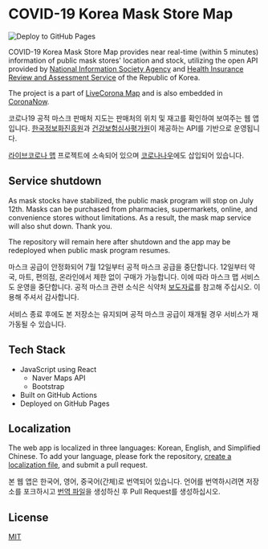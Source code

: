 # COVID-19 Korea Mask Store Map
![Deploy to GitHub Pages](https://github.com/taeukme/covid-19-mask-map/workflows/Deploy%20to%20GitHub%20Pages/badge.svg?branch=master)

COVID-19 Korea Mask Store Map provides near real-time (within 5 minutes) information of public mask stores' location and stock, utilizing the open API provided by [National Information Society Agency](https://eng.nia.or.kr/site/nia_eng/main.do) and [Health Insurance Review and Assessment Service](https://www.hira.or.kr/eng/main.do) of the Republic of Korea.

The project is a part of [LiveCorona Map](https://github.com/LiveCoronaDetector/livecod) and is also embedded in [CoronaNow](https://coronanow.kr).

코로나19 공적 마스크 판매처 지도는 판매처의 위치 및 재고를 확인하여 보여주는 웹 앱입니다. [한국정보화진흥원](https://www.nia.or.kr/site/nia_kor/main.do)과 [건강보험심사평가원](https://www.hira.or.kr/main.do)이 제공하는 API를 기반으로 운영됩니다.

[라이브코로나 맵](https://github.com/LiveCoronaDetector/livecod) 프로젝트에 소속되어 있으며 [코로나나우](https://coronanow.kr)에도 삽입되어 있습니다.

## Service shutdown
As mask stocks have stabilized, the public mask program will stop on July 12th. Masks can be purchased from pharmacies, supermarkets, online, and convenience stores without limitations. As a result, the mask map service will also shut down. Thank you.

The repository will remain here after shutdown and the app may be redeployed when public mask program resumes.

마스크 공급이 안정화되어 7월 12일부터 공적 마스크 공급을 중단합니다. 12일부터 약국, 마트, 편의점, 온라인에서 제한 없이 구매가 가능합니다. 이에 따라 마스크 맵 서비스도 운영을 중단합니다. 공적 마스크 관련 소식은 식약처 [보도자료](https://www.mfds.go.kr/brd/m_99/view.do?seq=44393)를 참고해 주십시오. 이용해 주셔서 감사합니다.

서비스 종료 후에도 본 저장소는 유지되며 공적 마스크 공급이 재개될 경우 서비스가 재가동될 수 있습니다.

## Tech Stack
- JavaScript using React
  - Naver Maps API
  - Bootstrap
- Built on GitHub Actions
- Deployed on GitHub Pages

## Localization
The web app is localized in three languages: Korean, English, and Simplified Chinese. To add your language, please fork the repository, [create a localization file](https://github.com/taeukme/covid-19-mask-map/tree/master/public/locales), and submit a pull request.

본 웹 앱은 한국어, 영어, 중국어(간체)로 번역되어 있습니다. 언어를 번역하시려면 저장소를 포크하시고 [번역 파일](https://github.com/taeukme/covid-19-mask-map/tree/master/public/locales)을 생성하신 후 Pull Request를 생성하십시오.

## License
[MIT](https://github.com/taeukme/covid-19-mask-map/blob/master/LICENCE.md)